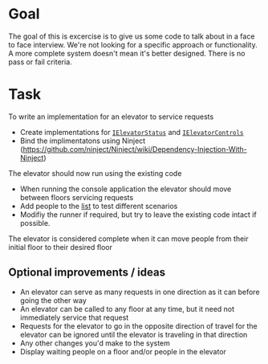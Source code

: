 # Goal
The goal of this is excercise is to give us some code to talk about in a face to face interview. We're not looking for a specific approach or functionality. A more complete system doesn't mean it's better designed. There is no pass or fail criteria.

# Task
To write an implementation for an elevator to service requests

* Create implementations for [`IElevatorStatus`](Interfaces/IElevatorStatus.cs) and [`IElevatorControls`](Interfaces/IElevatorControls.cs)
* Bind the implimentatons using Ninject (https://github.com/ninject/Ninject/wiki/Dependency-Injection-With-Ninject)

The elevator should now run using the existing code

* When running the console application the elevator should move between floors servicing requests
* Add people to the [list](ElevatorRunner/Program.cs#L23) to test different scenarios
* Modifiy the runner if required, but try to leave the existing code intact if possible.  

The elevator is considered complete when it can move people from their initial floor to their desired floor

## Optional improvements / ideas
* An elevator can serve as many requests in one direction as it can before going the other way
* An elevator can be called to any floor at any time, but it need not immediately service that request
* Requests for the elevator to go in the opposite direction of travel for the elevator can be ignored until the elevator is traveling in that direction
* Any other changes you'd make to the system
* Display waiting people on a floor and/or people in the elevator
